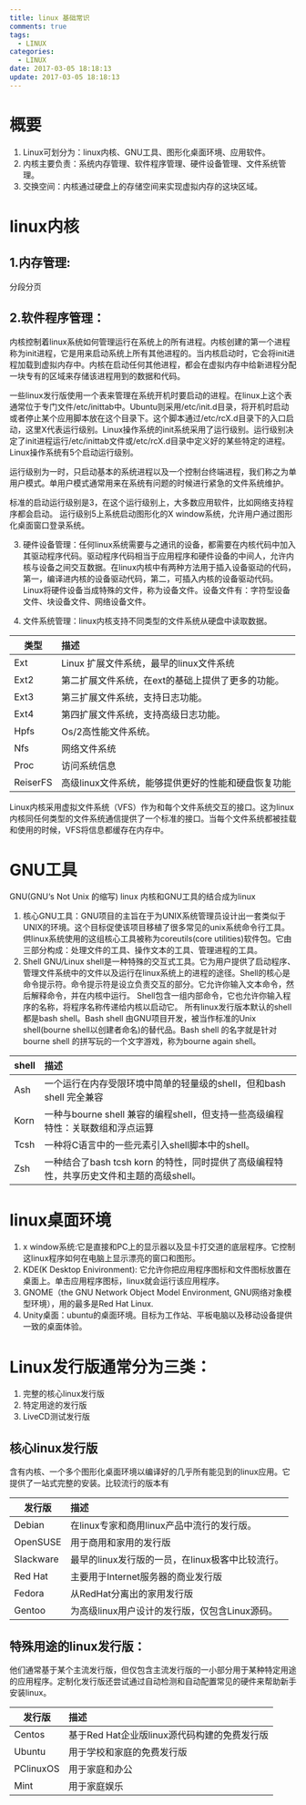 ```yaml
---
title: linux 基础常识
comments: true
tags:
  - LINUX
categories:
  - LINUX
date: 2017-03-05 18:18:13
update: 2017-03-05 18:18:13
---
```


# 概要

1. Linux可划分为：linux内核、GNU工具、图形化桌面环境、应用软件。2. 内核主要负责：系统内存管理、软件程序管理、硬件设备管理、文件系统管理。3. 交换空间：内核通过硬盘上的存储空间来实现虚拟内存的这块区域。
# linux内核
## 1.内存管理:
分段分页
## 2.软件程序管理：

内核控制着linux系统如何管理运行在系统上的所有进程。内核创建的第一个进程称为init进程，它是用来启动系统上所有其他进程的。当内核启动时，它会将init进程加载到虚拟内存中。内核在启动任何其他进程，都会在虚拟内存中给新进程分配一块专有的区域来存储该进程用到的数据和代码。
一些linux发行版使用一个表来管理在系统开机时要启动的进程。在linux上这个表通常位于专门文件/etc/inittab中。Ubuntu则采用/etc/init.d目录，将开机时启动或者停止某个应用脚本放在这个目录下。这个脚本通过/etc/rcX.d目录下的入口启动，这里X代表运行级别。Linux操作系统的init系统采用了运行级别。运行级别决定了init进程运行/etc/inittab文件或/etc/rcX.d目录中定义好的某些特定的进程。Linux操作系统有5个启动运行级别。
运行级别为一时，只启动基本的系统进程以及一个控制台终端进程，我们称之为单用户模式。单用户模式通常用来在系统有问题的时候进行紧急的文件系统维护。
标准的启动运行级别是3，在这个运行级别上，大多数应用软件，比如网络支持程序都会启动。运行级别5上系统启动图形化的X window系统，允许用户通过图形化桌面窗口登录系统。
3.	硬件设备管理：任何linux系统需要与之通讯的设备，都需要在内核代码中加入其驱动程序代码。驱动程序代码相当于应用程序和硬件设备的中间人，允许内核与设备之间交互数据。在linux内核中有两种方法用于插入设备驱动的代码，第一，编译进内核的设备驱动代码，第二，可插入内核的设备驱动代码。Linux将硬件设备当成特殊的文件，称为设备文件。设备文件有：字符型设备文件、块设备文件、网络设备文件。
4.	文件系统管理：linux内核支持不同类型的文件系统从硬盘中读取数据。

| 类型 | 描述 |
|-----|:---|| Ext |Linux 扩展文件系统，最早的linux文件系统 |
| Ext2 | 第二扩展文件系统，在ext的基础上提供了更多的功能。|| Ext3 | 第三扩展文件系统，支持日志功能。|| Ext4 | 第四扩展文件系统，支持高级日志功能。|| Hpfs | Os/2高性能文件系统。|| Nfs | 网络文件系统 || Proc | 访问系统信息 || ReiserFS |高级linux文件系统，能够提供更好的性能和硬盘恢复功能 |Linux内核采用虚拟文件系统（VFS）作为和每个文件系统交互的接口。这为linux内核同任何类型的文件系统通信提供了一个标准的接口。当每个文件系统都被挂载和使用的时候，VFS将信息都缓存在内存中。
# GNU工具GNU(GNU‘s Not Unix 的缩写) linux 内核和GNU工具的结合成为linux
1.	核心GNU工具：GNU项目的主旨在于为UNIX系统管理员设计出一套类似于UNIX的环境。这个目标促使该项目移植了很多常见的unix系统命令行工具。供linux系统使用的这组核心工具被称为coreutils(core utilities)软件包。它由三部分构成：处理文件的工具、操作文本的工具、管理进程的工具。2.	ShellGNU/Linux shell是一种特殊的交互式工具。它为用户提供了启动程序、管理文件系统中的文件以及运行在linux系统上的进程的途径。Shell的核心是命令提示符。命令提示符是设立负责交互的部分。它允许你输入文本命令，然后解释命令，并在内核中运行。		Shell包含一组内部命令，它也允许你输入程序的名称，将程序名称传递给内核以启动它。		所有linux发行版本默认的shell都是bash shell。Bash shell 由GNU项目开发，被当作标准的Unix shell(bourne shell以创建者命名)的替代品。Bash shell 的名字就是针对bourne shell 的拼写玩的一个文字游戏，称为bourne again shell。
		
| shell | 描述 |
|-------|:---|		| Ash |一个运行在内存受限环境中简单的轻量级的shell，但和bash shell 完全兼容| Korn |一种与bourne shell 兼容的编程shell，但支持一些高级编程特性：关联数组和浮点运算| Tcsh |一种将C语言中的一些元素引入shell脚本中的shell。|| Zsh |一种结合了bash tcsh korn 的特性，同时提供了高级编程特性，共享历史文件和主题的高级shell。|# linux桌面环境
1.	x window系统:它是直接和PC上的显示器以及显卡打交道的底层程序。它控制这linux程序如何在电脑上显示漂亮的窗口和图形。2.	KDE(K Desktop Enivironment): 它允许你把应用程序图标和文件图标放置在桌面上。单击应用程序图标，linux就会运行该应用程序。3.	GNOME（the GNU Network Object Model Environment, GNU网络对象模型环境），用的最多是Red Hat Linux.4.	Unity桌面：ubuntu的桌面环境。目标为工作站、平板电脑以及移动设备提供一致的桌面体验。# Linux发行版通常分为三类：1.	完整的核心linux发行版2.	特定用途的发行版3.	LiveCD测试发行版
## 核心linux发行版
含有内核、一个多个图形化桌面环境以编译好的几乎所有能见到的linux应用。它提供了一站式完整的安装。比较流行的版本有
| 发行版 | 描述|
|-------|:-----|| Debian| 在linux专家和商用linux产品中流行的发行版。|| OpenSUSE | 用于商用和家用的发行版 || Slackware | 最早的linux发行版的一员，在linux极客中比较流行。|| Red Hat | 主要用于Internet服务器的商业发行版|| Fedora | 从RedHat分离出的家用发行版|| Gentoo| 为高级linux用户设计的发行版，仅包含Linux源码。|
## 特殊用途的linux发行版：

他们通常基于某个主流发行版，但仅包含主流发行版的一小部分用于某种特定用途的应用程序。定制化发行版还尝试通过自动检测和自动配置常见的硬件来帮助新手安装linux。
| 发行版  | 描述                                    |
|--------|:--------------------------------------|| Centos | 基于Red Hat企业版linux源代码构建的免费发行版 || Ubuntu | 用于学校和家庭的免费发行版 || PClinuxOS |  用于家庭和办公 || Mint | 用于家庭娱乐 | 
